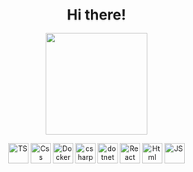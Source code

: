<div align="center">
    <h1>Hi there!</h1>
    <div>
        <img height=200 align="center" src="http://github-profile-summary-cards.vercel.app/api/cards/repos-per-language?username=Dzmi3y&theme=nord_dark" />   
    </div><br/>
    <div>
        <img src="https://raw.githubusercontent.com/marwin1991/profile-technology-icons/refs/heads/main/icons/typescript.png" title="TS" alt="TS" width="40" height="40"/>
        <img src="https://raw.githubusercontent.com/marwin1991/profile-technology-icons/refs/heads/main/icons/css.png" title="Css" alt="Css" width="40" height="40"/>
        <img src="https://raw.githubusercontent.com/marwin1991/profile-technology-icons/refs/heads/main/icons/docker.png" 
        title="Docker" alt="Docker" width="40" height="40"/>
        <img src="https://raw.githubusercontent.com/marwin1991/profile-technology-icons/refs/heads/main/icons/c%23.png" title="csharp" alt="csharp" width="40" height="40"/>
        <img src="https://raw.githubusercontent.com/marwin1991/profile-technology-icons/refs/heads/main/icons/_net_core.png" title="dotnet" alt="dotnet" width="40" height="40"/>
        <img src="https://raw.githubusercontent.com/marwin1991/profile-technology-icons/refs/heads/main/icons/react.png" title="React" alt="React" width="40" height="40"/>
        <img src="https://raw.githubusercontent.com/marwin1991/profile-technology-icons/refs/heads/main/icons/html.png" title="Html" alt="Html" width="40" height="40"/>
        <img src="https://raw.githubusercontent.com/marwin1991/profile-technology-icons/refs/heads/main/icons/javascript.png" title="JS" alt="JS" width="40" height="40"/>       
    </div><br/>
</div>
